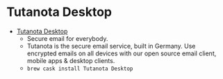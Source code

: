 # Tutanota Desktop
- [Tutanota Desktop](https://tutanota.com/)
  -  Secure email for everybody.
  - Tutanota is the secure email service, built in Germany. Use encrypted emails on all devices with our open source email client, mobile apps & desktop clients.
  - `brew cask install Tutanota Desktop`
